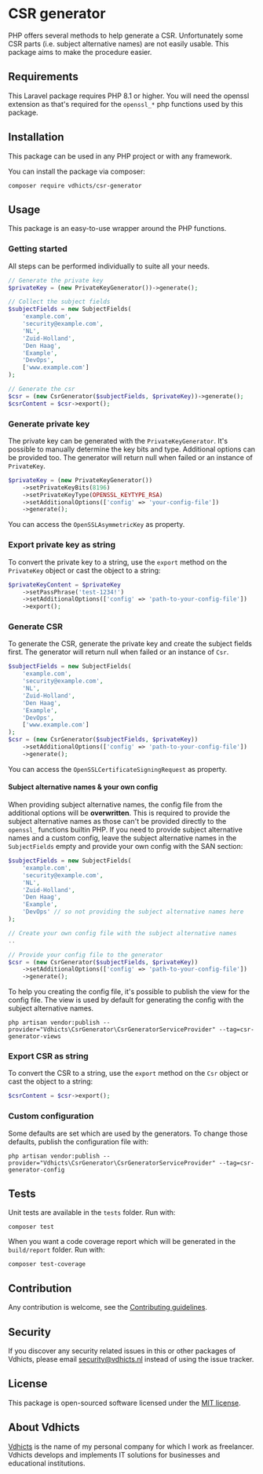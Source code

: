 # CSR generator

PHP offers several methods to help generate a CSR. Unfortunately some CSR parts (i.e. subject alternative names) are
not easily usable. This package aims to make the procedure easier.

## Requirements

This Laravel package requires PHP 8.1 or higher. You will need the openssl extension as that's required for the `openssl_*` 
php functions used by this package.

## Installation

This package can be used in any PHP project or with any framework.

You can install the package via composer:

`composer require vdhicts/csr-generator`

## Usage

This package is an easy-to-use wrapper around the PHP functions.

### Getting started

All steps can be performed individually to suite all your needs.

```php
// Generate the private key
$privateKey = (new PrivateKeyGenerator())->generate();

// Collect the subject fields
$subjectFields = new SubjectFields(
    'example.com',
    'security@example.com',
    'NL',
    'Zuid-Holland',
    'Den Haag',
    'Example',
    'DevOps',
    ['www.example.com']
);

// Generate the csr
$csr = (new CsrGenerator($subjectFields, $privateKey))->generate();
$csrContent = $csr->export();
```

### Generate private key

The private key can be generated with the `PrivateKeyGenerator`. It's possible to manually determine the key bits and 
type. Additional options can be provided too. The generator will return null when failed or an instance of `PrivateKey`.

```php
$privateKey = (new PrivateKeyGenerator())
    ->setPrivateKeyBits(8196)
    ->setPrivateKeyType(OPENSSL_KEYTYPE_RSA)
    ->setAdditionalOptions(['config' => 'your-config-file'])
    ->generate();
```

You can access the `OpenSSLAsymmetricKey` as property.

### Export private key as string

To convert the private key to a string, use the `export` method on the `PrivateKey` object or cast the object to a 
string:

```php
$privateKeyContent = $privateKey
    ->setPassPhrase('test-1234!')
    ->setAdditionalOptions(['config' => 'path-to-your-config-file'])
    ->export();
```

### Generate CSR

To generate the CSR, generate the private key and create the subject fields first. The generator will return null when 
failed or an instance of `Csr`.

```php
$subjectFields = new SubjectFields(
    'example.com',
    'security@example.com',
    'NL',
    'Zuid-Holland',
    'Den Haag',
    'Example',
    'DevOps',
    ['www.example.com']
);
$csr = (new CsrGenerator($subjectFields, $privateKey))
    ->setAdditionalOptions(['config' => 'path-to-your-config-file'])
    ->generate();
```

You can access the `OpenSSLCertificateSigningRequest` as property.

#### Subject alternative names & your own config

When providing subject alternative names, the config file from the additional options will be **overwritten**. This is 
required to provide the subject alternative names as those can't be provided directly to the `openssl_` functions 
builtin PHP. If you need to provide subject alternative names and a custom config, leave the subject alternative names 
in the `SubjectFields` empty and provide your own config with the SAN section:

```php
$subjectFields = new SubjectFields(
    'example.com',
    'security@example.com',
    'NL',
    'Zuid-Holland',
    'Den Haag',
    'Example',
    'DevOps' // so not providing the subject alternative names here
);

// Create your own config file with the subject alternative names
..

// Provide your config file to the generator
$csr = (new CsrGenerator($subjectFields, $privateKey))
    ->setAdditionalOptions(['config' => 'path-to-your-config-file'])
    ->generate();
```

To help you creating the config file, it's possible to publish the view for the config file. The view is used by default 
for generating the config with the subject alternative names.

```
php artisan vendor:publish --provider="Vdhicts\CsrGenerator\CsrGeneratorServiceProvider" --tag=csr-generator-views
```

### Export CSR as string

To convert the CSR to a string, use the `export` method on the `Csr` object or cast the object to a string:

```php
$csrContent = $csr->export();
```

### Custom configuration

Some defaults are set which are used by the generators. To change those defaults, publish the configuration file with:

```
php artisan vendor:publish --provider="Vdhicts\CsrGenerator\CsrGeneratorServiceProvider" --tag=csr-generator-config
```

## Tests

Unit tests are available in the `tests` folder. Run with:

`composer test`

When you want a code coverage report which will be generated in the `build/report` folder. Run with:

`composer test-coverage`

## Contribution

Any contribution is welcome, see the [Contributing guidelines](CONTRIBUTING.md).

## Security

If you discover any security related issues in this or other packages of Vdhicts, please email security@vdhicts.nl 
instead of using the issue tracker.

## License

This package is open-sourced software licensed under the [MIT license](http://opensource.org/licenses/MIT).

## About Vdhicts

[Vdhicts](https://www.vdhicts.nl) is the name of my personal company for which I work as freelancer. Vdhicts develops
and implements IT solutions for businesses and educational institutions.
